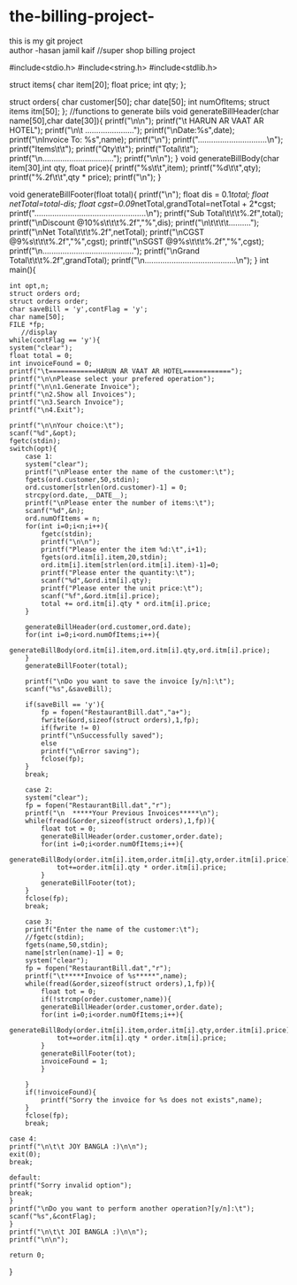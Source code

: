 # the-billing-project-
this is my git project <br>
author -hasan jamil kaif
//super shop billing project 


#include<stdio.h>
#include<string.h>
#include<stdlib.h>

struct items{
    char item[20];
    float price;
    int qty;
};

struct orders{
    char customer[50];
    char date[50];
    int numOfItems;
    struct items itm[50];
};
//functions to generate biils
void generateBillHeader(char name[50],char date[30]){
    printf("\n\n");
        printf("\t HARUN AR VAAT AR HOTEL");
        printf("\n\t   ......................");
        printf("\nDate:%s",date);
        printf("\nInvoice To: %s",name);
        printf("\n");
        printf("...............................\n");
        printf("Items\t\t");
        printf("Qty\t\t");
        printf("Total\t\t");
        printf("\n................................");
        printf("\n\n");
}
void generateBillBody(char item[30],int qty, float price){
    printf("%s\t\t",item);
        printf("%d\t\t",qty);
        printf("%.2f\t\t",qty * price);
        printf("\n");
}



void generateBillFooter(float total){
    printf("\n");
    float dis = 0.1*total;
    float netTotal=total-dis;
    float cgst=0.09*netTotal,grandTotal=netTotal + 2*cgst;
    printf("..................................................\n");
    printf("Sub Total\t\t\t%.2f",total);
    printf("\nDiscount @10%s\t\t\t%.2f","%",dis);
    printf("\n\t\t\t\t..........");
    printf("\nNet Total\t\t\t%.2f",netTotal);
    printf("\nCGST @9%s\t\t\t%.2f","%",cgst);
    printf("\nSGST @9%s\t\t\t%.2f","%",cgst);
    printf("\n.........................................");
    printf("\nGrand Total\t\t\t%.2f",grandTotal);
    printf("\n.........................................\n");
}
int main(){

    int opt,n;
    struct orders ord;
    struct orders order;
    char saveBill = 'y',contFlag = 'y';
    char name[50];
    FILE *fp;
       //display
    while(contFlag == 'y'){
    system("clear");
    float total = 0;
    int invoiceFound = 0;
    printf("\t============HARUN AR VAAT AR HOTEL============");
    printf("\n\nPlease select your prefered operation");
    printf("\n\n1.Generate Invoice");
    printf("\n2.Show all Invoices");
    printf("\n3.Search Invoice");
    printf("\n4.Exit");

    printf("\n\nYour choice:\t");
    scanf("%d",&opt);
    fgetc(stdin);
    switch(opt){
        case 1:
        system("clear");
        printf("\nPlease enter the name of the customer:\t");
        fgets(ord.customer,50,stdin);
        ord.customer[strlen(ord.customer)-1] = 0;
        strcpy(ord.date,__DATE__);
        printf("\nPlease enter the number of items:\t");
        scanf("%d",&n);
        ord.numOfItems = n;
        for(int i=0;i<n;i++){
            fgetc(stdin);
            printf("\n\n");
            printf("Please enter the item %d:\t",i+1);
            fgets(ord.itm[i].item,20,stdin);
            ord.itm[i].item[strlen(ord.itm[i].item)-1]=0;
            printf("Please enter the quantity:\t");
            scanf("%d",&ord.itm[i].qty);
            printf("Please enter the unit price:\t");
            scanf("%f",&ord.itm[i].price);
            total += ord.itm[i].qty * ord.itm[i].price;
        }

        generateBillHeader(ord.customer,ord.date);
        for(int i=0;i<ord.numOfItems;i++){
            generateBillBody(ord.itm[i].item,ord.itm[i].qty,ord.itm[i].price);
        }
        generateBillFooter(total);

        printf("\nDo you want to save the invoice [y/n]:\t");
        scanf("%s",&saveBill);

        if(saveBill == 'y'){
            fp = fopen("RestaurantBill.dat","a+");
            fwrite(&ord,sizeof(struct orders),1,fp);
            if(fwrite != 0)
            printf("\nSuccessfully saved");
            else
            printf("\nError saving");
            fclose(fp);
        }
        break;

        case 2:
        system("clear");
        fp = fopen("RestaurantBill.dat","r");
        printf("\n  *****Your Previous Invoices*****\n");
        while(fread(&order,sizeof(struct orders),1,fp)){
            float tot = 0;
            generateBillHeader(order.customer,order.date);
            for(int i=0;i<order.numOfItems;i++){
                generateBillBody(order.itm[i].item,order.itm[i].qty,order.itm[i].price);
                tot+=order.itm[i].qty * order.itm[i].price;
            }
            generateBillFooter(tot);
        }
        fclose(fp);
        break;

        case 3:
        printf("Enter the name of the customer:\t");
        //fgetc(stdin);
        fgets(name,50,stdin);
        name[strlen(name)-1] = 0;
        system("clear");
        fp = fopen("RestaurantBill.dat","r");
        printf("\t*****Invoice of %s*****",name);
        while(fread(&order,sizeof(struct orders),1,fp)){
            float tot = 0;
            if(!strcmp(order.customer,name)){
            generateBillHeader(order.customer,order.date);
            for(int i=0;i<order.numOfItems;i++){
                generateBillBody(order.itm[i].item,order.itm[i].qty,order.itm[i].price);
                tot+=order.itm[i].qty * order.itm[i].price;
            }
            generateBillFooter(tot);
            invoiceFound = 1;
            }

        }
        if(!invoiceFound){
            printf("Sorry the invoice for %s does not exists",name);
        }
        fclose(fp);
        break;

    case 4:
    printf("\n\t\t JOY BANGLA :)\n\n");
    exit(0);
    break;

    default:
    printf("Sorry invalid option");
    break;
    }
    printf("\nDo you want to perform another operation?[y/n]:\t");
    scanf("%s",&contFlag);
    }
    printf("\n\t\t JOI BANGLA :)\n\n");
    printf("\n\n");

    return 0;
}
